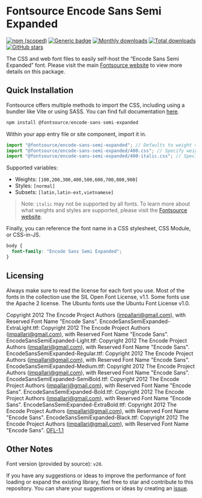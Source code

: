# Fontsource Encode Sans Semi Expanded

[![npm (scoped)](https://img.shields.io/npm/v/@fontsource/encode-sans-semi-expanded?color=brightgreen)](https://www.npmjs.com/package/@fontsource/encode-sans-semi-expanded) [![Generic badge](https://img.shields.io/badge/fontsource-passing-brightgreen)](https://github.com/fontsource/fontsource) [![Monthly downloads](https://badgen.net/npm/dm/@fontsource/encode-sans-semi-expanded)](https://github.com/fontsource/fontsource) [![Total downloads](https://badgen.net/npm/dt/@fontsource/encode-sans-semi-expanded)](https://github.com/fontsource/fontsource) [![GitHub stars](https://img.shields.io/github/stars/fontsource/fontsource.svg?style=social&label=Star)](https://github.com/fontsource/fontsource/stargazers)

The CSS and web font files to easily self-host the “Encode Sans Semi Expanded” font. Please visit the main [Fontsource website](https://fontsource.org/fonts/encode-sans-semi-expanded) to view more details on this package.

## Quick Installation

Fontsource offers multiple methods to import the CSS, including using a bundler like Vite or using SASS. You can find full documentation [here](https://fontsource.org/docs/getting-started/introduction).

```javascript
npm install @fontsource/encode-sans-semi-expanded
```

Within your app entry file or site component, import it in.

```javascript
import "@fontsource/encode-sans-semi-expanded"; // Defaults to weight 400
import "@fontsource/encode-sans-semi-expanded/400.css"; // Specify weight
import "@fontsource/encode-sans-semi-expanded/400-italic.css"; // Specify weight and style
```

Supported variables:
- Weights: `[100,200,300,400,500,600,700,800,900]`
- Styles: `[normal]`
- Subsets: `[latin,latin-ext,vietnamese]`

> Note: `italic` may not be supported by all fonts. To learn more about what weights and styles are supported, please visit the [Fontsource website](https://fontsource.org/fonts/encode-sans-semi-expanded).

Finally, you can reference the font name in a CSS stylesheet, CSS Module, or CSS-in-JS.

```css
body {
  font-family: "Encode Sans Semi Expanded";
}
```

## Licensing
Always make sure to read the license for each font you use. Most of the fonts in the collection use the SIL Open Font License, v1.1. Some fonts use the Apache 2 license. The Ubuntu fonts use the Ubuntu Font License v1.0.

Copyright 2012 The Encode Project Authors (impallari@gmail.com), with Reserved Font Name "Encode Sans". EncodeSansSemiExpanded-ExtraLight.ttf: Copyright 2012 The Encode Project Authors (impallari@gmail.com), with Reserved Font Name "Encode Sans". EncodeSansSemiExpanded-Light.ttf: Copyright 2012 The Encode Project Authors (impallari@gmail.com), with Reserved Font Name "Encode Sans". EncodeSansSemiExpanded-Regular.ttf: Copyright 2012 The Encode Project Authors (impallari@gmail.com), with Reserved Font Name "Encode Sans". EncodeSansSemiExpanded-Medium.ttf: Copyright 2012 The Encode Project Authors (impallari@gmail.com), with Reserved Font Name "Encode Sans". EncodeSansSemiExpanded-SemiBold.ttf: Copyright 2012 The Encode Project Authors (impallari@gmail.com), with Reserved Font Name "Encode Sans". EncodeSansSemiExpanded-Bold.ttf: Copyright 2012 The Encode Project Authors (impallari@gmail.com), with Reserved Font Name "Encode Sans". EncodeSansSemiExpanded-ExtraBold.ttf: Copyright 2012 The Encode Project Authors (impallari@gmail.com), with Reserved Font Name "Encode Sans". EncodeSansSemiExpanded-Black.ttf: Copyright 2012 The Encode Project Authors (impallari@gmail.com), with Reserved Font Name "Encode Sans".
[OFL-1.1](https://openfontlicense.org)

## Other Notes
Font version (provided by source): `v20`.

If you have any suggestions or ideas to improve the performance of font loading or expand the existing library, feel free to star and contribute to this repository. You can share your suggestions or ideas by creating an [issue](https://github.com/fontsource/fontsource/issues).